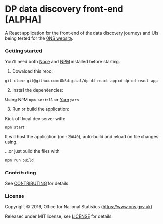 DP data discovery front-end [ALPHA]
================

A React application for the front-end of the data discovery journeys and UIs being tested for the [ONS website](https://www.ons.gov.uk).

### Getting started

You'll need both [Node](https://nodejs.org/en/) and [NPM](https://www.npmjs.com/) installed before starting. 


1. Download this repo:

`git clone git@github.com:ONSdigital/dp-dd-react-app`
`cd dp-dd-react-app`


2. Install the dependencies:

Using NPM `npm install` or [Yarn](https://github.com/yarnpkg/yarn)
`yarn`


3. Run or build the application:

Kick off local dev server with:
```
npm start
```

It will host the application (on `:20040`), auto-build and reload on file changes using.

...or just build the files with
```
npm run build
```
 

### Contributing

See [CONTRIBUTING](CONTRIBUTING.md) for details.

### License

Copyright ©‎ 2016, Office for National Statistics (https://www.ons.gov.uk)

Released under MIT license, see [LICENSE](LICENSE.md) for details.
